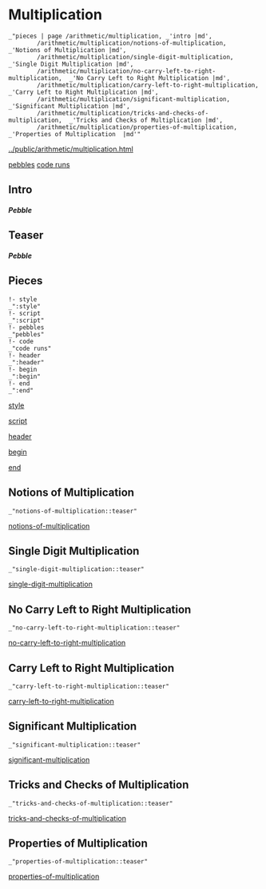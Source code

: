 # Multiplication

    _"pieces | page /arithmetic/multiplication, _'intro |md',
            /arithmetic/multiplication/notions-of-multiplication,  _'Notions of Multiplication |md',
            /arithmetic/multiplication/single-digit-multiplication,  _'Single Digit Multiplication |md',
            /arithmetic/multiplication/no-carry-left-to-right-multiplication,  _'No Carry Left to Right Multiplication |md',
            /arithmetic/multiplication/carry-left-to-right-multiplication,  _'Carry Left to Right Multiplication |md',
            /arithmetic/multiplication/significant-multiplication,  _'Significant Multiplication |md',
            /arithmetic/multiplication/tricks-and-checks-of-multiplication,  _'Tricks and Checks of Multiplication |md',
            /arithmetic/multiplication/properties-of-multiplication,  _'Properties of Multiplication  |md'"

[../public/arithmetic/multiplication.html](# "save:")

[pebbles](#pebble "h5: | .join \n")
[code runs](#code "h5: | .join \n")

## Intro

##### Pebble

## Teaser

##### Pebble

## Pieces

    !- style
    _":style"
    !- script
    _":script"
    !- pebbles
    _"pebbles"
    !- code
    _"code runs"
    !- header
    _":header"
    !- begin
    _":begin"
    !- end
    _":end"



[style]() 

[script]()

[header]()

[begin]()

[end]()

## Notions of Multiplication

    _"notions-of-multiplication::teaser"


[notions-of-multiplication](pages/arithmetic_multiplication_notions-of-multiplication.md "load:")

## Single Digit Multiplication

    _"single-digit-multiplication::teaser"


[single-digit-multiplication](pages/arithmetic_multiplication_single-digit-multiplication.md "load:")

## No Carry Left to Right Multiplication

    _"no-carry-left-to-right-multiplication::teaser"


[no-carry-left-to-right-multiplication](pages/arithmetic_multiplication_no-carry-left-to-right-multiplication.md "load:")

## Carry Left to Right Multiplication

    _"carry-left-to-right-multiplication::teaser"


[carry-left-to-right-multiplication](pages/arithmetic_multiplication_carry-left-to-right-multiplication.md "load:")

## Significant Multiplication

    _"significant-multiplication::teaser"


[significant-multiplication](pages/arithmetic_multiplication_significant-multiplication.md "load:")

## Tricks and Checks of Multiplication

    _"tricks-and-checks-of-multiplication::teaser"


[tricks-and-checks-of-multiplication](pages/arithmetic_multiplication_tricks-and-checks-of-multiplication.md "load:")

## Properties of Multiplication 

    _"properties-of-multiplication::teaser"


[properties-of-multiplication](pages/arithmetic_multiplication_properties-of-multiplication.md "load:")